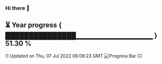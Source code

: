 ### Hi there 👋
⏳ Year progress { ███████████████▁▁▁▁▁▁▁▁▁▁▁▁▁▁▁ } 51.30 %
---
⏰ Updated on Thu, 07 Jul 2022 06:08:23 GMT
![Progress Bar CI](https://github.com/Moyi321/Moyi321/workflows/Progress%20Bar%20CI/badge.svg)

